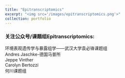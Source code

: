 ```yaml
---
title: "Epitranscriptomics"
excerpt: "<img src='/images/epitranscriptomics.png'>"
collection: portfolio
---
```


### 关注公众号/课题组Epitranscriptomics:    
环境表观遗传学与暴露组学——武汉大学袁必锋课题组  
Andres Jaschke-德国马普所  
Jeppe Vinther  
Carolyn Bertozzi  
何川课题组  
